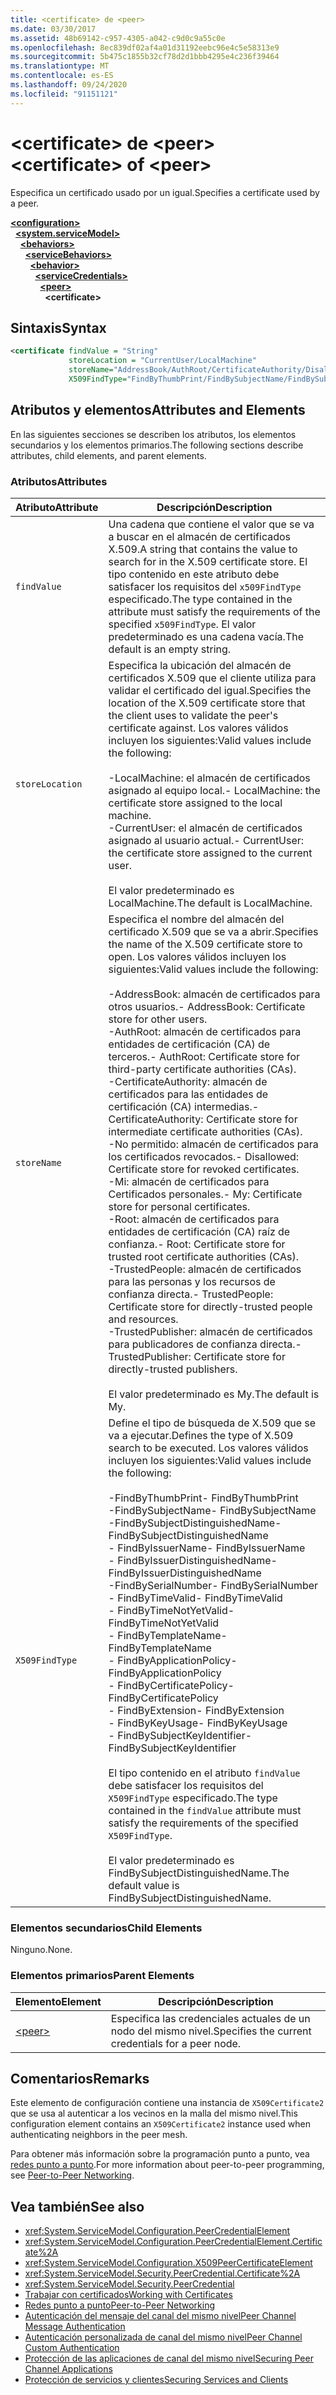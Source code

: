 ```yaml
---
title: <certificate> de <peer>
ms.date: 03/30/2017
ms.assetid: 48b69142-c957-4305-a042-c9d0c9a55c0e
ms.openlocfilehash: 8ec839df02af4a01d31192eebc96e4c5e58313e9
ms.sourcegitcommit: 5b475c1855b32cf78d2d1bbb4295e4c236f39464
ms.translationtype: MT
ms.contentlocale: es-ES
ms.lasthandoff: 09/24/2020
ms.locfileid: "91151121"
---
```

# <a name="certificate-of-peer"></a><span data-ttu-id="a1c22-102">\<certificate> de \<peer></span><span class="sxs-lookup"><span data-stu-id="a1c22-102">\<certificate> of \<peer></span></span>

<span data-ttu-id="a1c22-103">Especifica un certificado usado por un igual.</span><span class="sxs-lookup"><span data-stu-id="a1c22-103">Specifies a certificate used by a peer.</span></span>  
  
[**\<configuration>**](../configuration-element.md)\
&nbsp;&nbsp;[**\<system.serviceModel>**](system-servicemodel.md)\
&nbsp;&nbsp;&nbsp;&nbsp;[**\<behaviors>**](behaviors.md)\
&nbsp;&nbsp;&nbsp;&nbsp;&nbsp;&nbsp;[**\<serviceBehaviors>**](servicebehaviors.md)\
&nbsp;&nbsp;&nbsp;&nbsp;&nbsp;&nbsp;&nbsp;&nbsp;[**\<behavior>**](behavior-of-servicebehaviors.md)\
&nbsp;&nbsp;&nbsp;&nbsp;&nbsp;&nbsp;&nbsp;&nbsp;&nbsp;&nbsp;[**\<serviceCredentials>**](servicecredentials.md)\
&nbsp;&nbsp;&nbsp;&nbsp;&nbsp;&nbsp;&nbsp;&nbsp;&nbsp;&nbsp;&nbsp;&nbsp;[**\<peer>**](peer-of-servicecredentials.md)\
&nbsp;&nbsp;&nbsp;&nbsp;&nbsp;&nbsp;&nbsp;&nbsp;&nbsp;&nbsp;&nbsp;&nbsp;&nbsp;&nbsp;**\<certificate>**  
  
## <a name="syntax"></a><span data-ttu-id="a1c22-104">Sintaxis</span><span class="sxs-lookup"><span data-stu-id="a1c22-104">Syntax</span></span>  
  
```xml  
<certificate findValue = "String"
             storeLocation = "CurrentUser/LocalMachine"
             storeName="AddressBook/AuthRoot/CertificateAuthority/Disallowed/My/Root/TrustedPeople/TrustedPublisher"
             X509FindType="FindByThumbPrint/FindBySubjectName/FindBySubjectDistinguishedName/FindByIssuerName/FindByIssuerDistinguishedName/FindBySerialNumber/FindByTimeValid/FindByTimeNotYetValid/FindByTemplateName/FindByApplicationPolicy/FindByCertificatePolicy/FindByExtension/FindByKeyUsage/FindBySubjectKeyIdentifier" />
```  
  
## <a name="attributes-and-elements"></a><span data-ttu-id="a1c22-105">Atributos y elementos</span><span class="sxs-lookup"><span data-stu-id="a1c22-105">Attributes and Elements</span></span>  

 <span data-ttu-id="a1c22-106">En las siguientes secciones se describen los atributos, los elementos secundarios y los elementos primarios.</span><span class="sxs-lookup"><span data-stu-id="a1c22-106">The following sections describe attributes, child elements, and parent elements.</span></span>  
  
### <a name="attributes"></a><span data-ttu-id="a1c22-107">Atributos</span><span class="sxs-lookup"><span data-stu-id="a1c22-107">Attributes</span></span>  
  
|<span data-ttu-id="a1c22-108">Atributo</span><span class="sxs-lookup"><span data-stu-id="a1c22-108">Attribute</span></span>|<span data-ttu-id="a1c22-109">Descripción</span><span class="sxs-lookup"><span data-stu-id="a1c22-109">Description</span></span>|  
|---------------|-----------------|  
|`findValue`|<span data-ttu-id="a1c22-110">Una cadena que contiene el valor que se va a buscar en el almacén de certificados X.509.</span><span class="sxs-lookup"><span data-stu-id="a1c22-110">A string that contains the value to search for in the X.509 certificate store.</span></span> <span data-ttu-id="a1c22-111">El tipo contenido en este atributo debe satisfacer los requisitos del `x509FindType` especificado.</span><span class="sxs-lookup"><span data-stu-id="a1c22-111">The type contained in the attribute must satisfy the requirements of the specified `x509FindType`.</span></span> <span data-ttu-id="a1c22-112">El valor predeterminado es una cadena vacía.</span><span class="sxs-lookup"><span data-stu-id="a1c22-112">The default is an empty string.</span></span>|  
|`storeLocation`|<span data-ttu-id="a1c22-113">Especifica la ubicación del almacén de certificados X.509 que el cliente utiliza para validar el certificado del igual.</span><span class="sxs-lookup"><span data-stu-id="a1c22-113">Specifies the location of the X.509 certificate store that the client uses to validate the peer's certificate against.</span></span> <span data-ttu-id="a1c22-114">Los valores válidos incluyen los siguientes:</span><span class="sxs-lookup"><span data-stu-id="a1c22-114">Valid values include the following:</span></span><br /><br /> <span data-ttu-id="a1c22-115">-LocalMachine: el almacén de certificados asignado al equipo local.</span><span class="sxs-lookup"><span data-stu-id="a1c22-115">-   LocalMachine: the certificate store assigned to the local machine.</span></span><br /><span data-ttu-id="a1c22-116">-CurrentUser: el almacén de certificados asignado al usuario actual.</span><span class="sxs-lookup"><span data-stu-id="a1c22-116">-   CurrentUser: the certificate store assigned to the current user.</span></span><br /><br /> <span data-ttu-id="a1c22-117">El valor predeterminado es LocalMachine.</span><span class="sxs-lookup"><span data-stu-id="a1c22-117">The default is LocalMachine.</span></span>|  
|`storeName`|<span data-ttu-id="a1c22-118">Especifica el nombre del almacén del certificado X.509 que se va a abrir.</span><span class="sxs-lookup"><span data-stu-id="a1c22-118">Specifies the name of the X.509 certificate store to open.</span></span> <span data-ttu-id="a1c22-119">Los valores válidos incluyen los siguientes:</span><span class="sxs-lookup"><span data-stu-id="a1c22-119">Valid values include the following:</span></span><br /><br /> <span data-ttu-id="a1c22-120">-AddressBook: almacén de certificados para otros usuarios.</span><span class="sxs-lookup"><span data-stu-id="a1c22-120">-   AddressBook: Certificate store for other users.</span></span><br /><span data-ttu-id="a1c22-121">-AuthRoot: almacén de certificados para entidades de certificación (CA) de terceros.</span><span class="sxs-lookup"><span data-stu-id="a1c22-121">-   AuthRoot: Certificate store for third-party certificate authorities (CAs).</span></span><br /><span data-ttu-id="a1c22-122">-CertificateAuthority: almacén de certificados para las entidades de certificación (CA) intermedias.</span><span class="sxs-lookup"><span data-stu-id="a1c22-122">-   CertificateAuthority: Certificate store for intermediate certificate authorities (CAs).</span></span><br /><span data-ttu-id="a1c22-123">-No permitido: almacén de certificados para los certificados revocados.</span><span class="sxs-lookup"><span data-stu-id="a1c22-123">-   Disallowed: Certificate store for revoked certificates.</span></span><br /><span data-ttu-id="a1c22-124">-Mi: almacén de certificados para Certificados personales.</span><span class="sxs-lookup"><span data-stu-id="a1c22-124">-   My: Certificate store for personal certificates.</span></span><br /><span data-ttu-id="a1c22-125">-Root: almacén de certificados para entidades de certificación (CA) raíz de confianza.</span><span class="sxs-lookup"><span data-stu-id="a1c22-125">-   Root: Certificate store for trusted root certificate authorities (CAs).</span></span><br /><span data-ttu-id="a1c22-126">-TrustedPeople: almacén de certificados para las personas y los recursos de confianza directa.</span><span class="sxs-lookup"><span data-stu-id="a1c22-126">-   TrustedPeople: Certificate store for directly-trusted people and resources.</span></span><br /><span data-ttu-id="a1c22-127">-TrustedPublisher: almacén de certificados para publicadores de confianza directa.</span><span class="sxs-lookup"><span data-stu-id="a1c22-127">-   TrustedPublisher: Certificate store for directly-trusted publishers.</span></span><br /><br /> <span data-ttu-id="a1c22-128">El valor predeterminado es My.</span><span class="sxs-lookup"><span data-stu-id="a1c22-128">The default is My.</span></span>|  
|`X509FindType`|<span data-ttu-id="a1c22-129">Define el tipo de búsqueda de X.509 que se va a ejecutar.</span><span class="sxs-lookup"><span data-stu-id="a1c22-129">Defines the type of X.509 search to be executed.</span></span> <span data-ttu-id="a1c22-130">Los valores válidos incluyen los siguientes:</span><span class="sxs-lookup"><span data-stu-id="a1c22-130">Valid values include the following:</span></span><br /><br /> <span data-ttu-id="a1c22-131">-FindByThumbPrint</span><span class="sxs-lookup"><span data-stu-id="a1c22-131">-   FindByThumbPrint</span></span><br /><span data-ttu-id="a1c22-132">-FindBySubjectName</span><span class="sxs-lookup"><span data-stu-id="a1c22-132">-   FindBySubjectName</span></span><br /><span data-ttu-id="a1c22-133">-FindBySubjectDistinguishedName</span><span class="sxs-lookup"><span data-stu-id="a1c22-133">-   FindBySubjectDistinguishedName</span></span><br /><span data-ttu-id="a1c22-134">- FindByIssuerName</span><span class="sxs-lookup"><span data-stu-id="a1c22-134">-   FindByIssuerName</span></span><br /><span data-ttu-id="a1c22-135">- FindByIssuerDistinguishedName</span><span class="sxs-lookup"><span data-stu-id="a1c22-135">-   FindByIssuerDistinguishedName</span></span><br /><span data-ttu-id="a1c22-136">-FindBySerialNumber</span><span class="sxs-lookup"><span data-stu-id="a1c22-136">-   FindBySerialNumber</span></span><br /><span data-ttu-id="a1c22-137">- FindByTimeValid</span><span class="sxs-lookup"><span data-stu-id="a1c22-137">-   FindByTimeValid</span></span><br /><span data-ttu-id="a1c22-138">- FindByTimeNotYetValid</span><span class="sxs-lookup"><span data-stu-id="a1c22-138">-   FindByTimeNotYetValid</span></span><br /><span data-ttu-id="a1c22-139">- FindByTemplateName</span><span class="sxs-lookup"><span data-stu-id="a1c22-139">-   FindByTemplateName</span></span><br /><span data-ttu-id="a1c22-140">- FindByApplicationPolicy</span><span class="sxs-lookup"><span data-stu-id="a1c22-140">-   FindByApplicationPolicy</span></span><br /><span data-ttu-id="a1c22-141">- FindByCertificatePolicy</span><span class="sxs-lookup"><span data-stu-id="a1c22-141">-   FindByCertificatePolicy</span></span><br /><span data-ttu-id="a1c22-142">- FindByExtension</span><span class="sxs-lookup"><span data-stu-id="a1c22-142">-   FindByExtension</span></span><br /><span data-ttu-id="a1c22-143">- FindByKeyUsage</span><span class="sxs-lookup"><span data-stu-id="a1c22-143">-   FindByKeyUsage</span></span><br /><span data-ttu-id="a1c22-144">- FindBySubjectKeyIdentifier</span><span class="sxs-lookup"><span data-stu-id="a1c22-144">-   FindBySubjectKeyIdentifier</span></span><br /><br /> <span data-ttu-id="a1c22-145">El tipo contenido en el atributo `findValue` debe satisfacer los requisitos del `X509FindType` especificado.</span><span class="sxs-lookup"><span data-stu-id="a1c22-145">The type contained in the `findValue` attribute must satisfy the requirements of the specified `X509FindType`.</span></span><br /><br /> <span data-ttu-id="a1c22-146">El valor predeterminado es FindBySubjectDistinguishedName.</span><span class="sxs-lookup"><span data-stu-id="a1c22-146">The default value is FindBySubjectDistinguishedName.</span></span>|  
  
### <a name="child-elements"></a><span data-ttu-id="a1c22-147">Elementos secundarios</span><span class="sxs-lookup"><span data-stu-id="a1c22-147">Child Elements</span></span>  

 <span data-ttu-id="a1c22-148">Ninguno.</span><span class="sxs-lookup"><span data-stu-id="a1c22-148">None.</span></span>  
  
### <a name="parent-elements"></a><span data-ttu-id="a1c22-149">Elementos primarios</span><span class="sxs-lookup"><span data-stu-id="a1c22-149">Parent Elements</span></span>  
  
|<span data-ttu-id="a1c22-150">Elemento</span><span class="sxs-lookup"><span data-stu-id="a1c22-150">Element</span></span>|<span data-ttu-id="a1c22-151">Descripción</span><span class="sxs-lookup"><span data-stu-id="a1c22-151">Description</span></span>|  
|-------------|-----------------|  
|[\<peer>](peer-of-servicecredentials.md)|<span data-ttu-id="a1c22-152">Especifica las credenciales actuales de un nodo del mismo nivel.</span><span class="sxs-lookup"><span data-stu-id="a1c22-152">Specifies the current credentials for a peer node.</span></span>|  
  
## <a name="remarks"></a><span data-ttu-id="a1c22-153">Comentarios</span><span class="sxs-lookup"><span data-stu-id="a1c22-153">Remarks</span></span>  

 <span data-ttu-id="a1c22-154">Este elemento de configuración contiene una instancia de `X509Certificate2` que se usa al autenticar a los vecinos en la malla del mismo nivel.</span><span class="sxs-lookup"><span data-stu-id="a1c22-154">This configuration element contains an `X509Certificate2` instance used when authenticating neighbors in the peer mesh.</span></span>  
  
 <span data-ttu-id="a1c22-155">Para obtener más información sobre la programación punto a punto, vea [redes punto a punto](../../../wcf/feature-details/peer-to-peer-networking.md).</span><span class="sxs-lookup"><span data-stu-id="a1c22-155">For more information about peer-to-peer programming, see [Peer-to-Peer Networking](../../../wcf/feature-details/peer-to-peer-networking.md).</span></span>  
  
## <a name="see-also"></a><span data-ttu-id="a1c22-156">Vea también</span><span class="sxs-lookup"><span data-stu-id="a1c22-156">See also</span></span>

- <xref:System.ServiceModel.Configuration.PeerCredentialElement>
- <xref:System.ServiceModel.Configuration.PeerCredentialElement.Certificate%2A>
- <xref:System.ServiceModel.Configuration.X509PeerCertificateElement>
- <xref:System.ServiceModel.Security.PeerCredential.Certificate%2A>
- <xref:System.ServiceModel.Security.PeerCredential>
- [<span data-ttu-id="a1c22-157">Trabajar con certificados</span><span class="sxs-lookup"><span data-stu-id="a1c22-157">Working with Certificates</span></span>](../../../wcf/feature-details/working-with-certificates.md)
- [<span data-ttu-id="a1c22-158">Redes punto a punto</span><span class="sxs-lookup"><span data-stu-id="a1c22-158">Peer-to-Peer Networking</span></span>](../../../wcf/feature-details/peer-to-peer-networking.md)
- <span data-ttu-id="a1c22-159">[Autenticación del mensaje del canal del mismo nivel](/previous-versions/dotnet/netframework-3.5/aa967730(v=vs.90))</span><span class="sxs-lookup"><span data-stu-id="a1c22-159">[Peer Channel Message Authentication](/previous-versions/dotnet/netframework-3.5/aa967730(v=vs.90))</span></span>
- <span data-ttu-id="a1c22-160">[Autenticación personalizada de canal del mismo nivel](/previous-versions/dotnet/netframework-3.5/ms751447(v=vs.90))</span><span class="sxs-lookup"><span data-stu-id="a1c22-160">[Peer Channel Custom Authentication](/previous-versions/dotnet/netframework-3.5/ms751447(v=vs.90))</span></span>
- [<span data-ttu-id="a1c22-161">Protección de las aplicaciones de canal del mismo nivel</span><span class="sxs-lookup"><span data-stu-id="a1c22-161">Securing Peer Channel Applications</span></span>](../../../wcf/feature-details/securing-peer-channel-applications.md)
- [<span data-ttu-id="a1c22-162">Protección de servicios y clientes</span><span class="sxs-lookup"><span data-stu-id="a1c22-162">Securing Services and Clients</span></span>](../../../wcf/feature-details/securing-services-and-clients.md)
